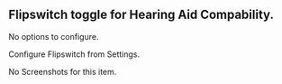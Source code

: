 ## Flipswitch toggle for Hearing Aid Compability.

No options to configure.

Configure Flipswitch from Settings.

No Screenshots for this item.
